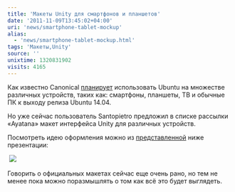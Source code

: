 ```yaml
---
title: 'Макеты Unity для смартфонов и планшетов'
date: '2011-11-09T13:45:02+04:00'
uri: 'news/smartphone-tablet-mockup'
alias: 
  - 'news/smartphone-tablet-mockup.html'
tags: 'Макеты,Unity'
source: ''
unixtime: 1320831902
visits: 4165
---
```

Как известно Canonical [планирует](news/ubuntu-tvs-smartphones-tablets) использовать Ubuntu на множестве различных устройств, таких как: смартфоны, планшеты, ТВ и обычные ПК к выходу релиза Ubuntu 14.04.

Но уже сейчас пользователь Santopietro предложил в списке рассылки «Ayatana» макет интерфейса Unity для различных устройств.

Посмотреть идею оформления можно из [представленной](img/2011/11/09/13-00/unity-interface-6328644006-o.jpg) ниже презентации:

 ![](img/2011/11/09/13-00/unity-interface-6328644006-o.jpg)

Говорить о официальных макетах сейчас еще очень рано, но тем не менее пока можно поразмышлять о том как всё это будет выглядеть.
